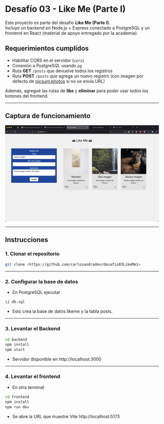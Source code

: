 # Desafío 03 - Like Me (Parte I)

Este proyecto es parte del desafío **Like Me (Parte I)**.  
Incluye un backend en Node.js + Express conectado a PostgreSQL y un frontend en React (material de apoyo entregado por la academia).

## Requerimientos cumplidos
- Habilitar CORS en el servidor (`cors`)
- Conexión a PostgreSQL usando `pg`
- Ruta **GET** `/posts` que devuelve todos los registros
- Ruta **POST** `/posts` que agrega un nuevo registro (con imagen por defecto de [picsum.photos](https://picsum.photos) si no se envía URL)

Además, agregué las rutas de **like** y **eliminar** para poder usar todos los botones del frontend.

---

## Captura de funcionamiento
![Captura de pantalla](./img/Screenshot%202025-08-15%20at%2002.58.38.png)

---

## Instrucciones

### 1. Clonar el repositorio
```bash
git clone <https://github.com/carlosandradev/desafio03LikeMe1>
```
---

### 2. Configurar la base de datos

- En PostgreSQL ejecutar
```bash
\i db.sql
```
- Esto crea la base de datos likeme y la tabla posts.

---

### 3. Levantar el Backend
```bash
cd backend
npm install
npm start
```
- Servidor disponible en http://localhost:3000

---

### 4. Levantar el frontend
- En otra terminal

```bash
cd frontend
npm install
npm run dev
```
- Se abre la URL que muestre Vite  http://localhost:5173


